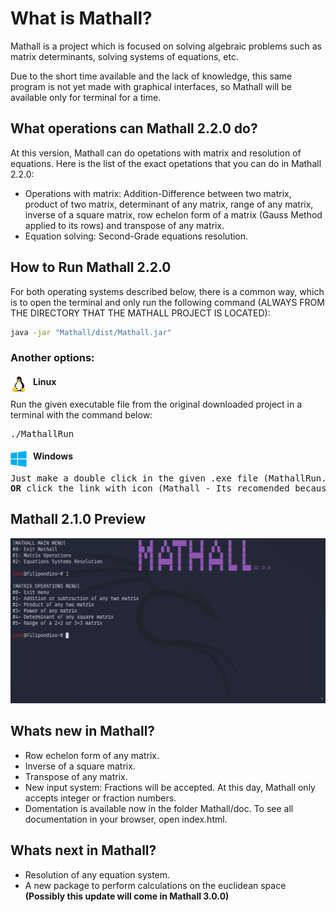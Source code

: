 # What is Mathall?

Mathall is a project which is focused on solving algebraic problems such as matrix determinants, solving systems of equations, etc. 

Due to the short time available and the lack of knowledge, this same program is not yet made with graphical interfaces, so Mathall will be available only for terminal for a time.

## What operations can Mathall 2.2.0 do?

At this version, Mathall can do opetations with matrix and resolution of equations. Here is the list of the exact opetations
that you can do in Mathall 2.2.0:

- Operations with matrix: Addition-Difference between two matrix, product of two matrix, determinant of any matrix, range of any matrix, inverse of a square matrix, row echelon form of a matrix (Gauss Method applied to its rows) and transpose of any matrix.
- Equation solving: Second-Grade equations resolution.

## How to Run Mathall 2.2.0
For both operating systems described below, there is a common way, which is to open the terminal and only run the following command (ALWAYS FROM THE DIRECTORY THAT THE MATHALL PROJECT IS LOCATED):

```bash
java -jar "Mathall/dist/Mathall.jar"
```
### Another options:

#### Linux <img align="left" alt="Linux" width="26px" src="https://github.com/devicons/devicon/blob/v2.15.1/icons/linux/linux-original.svg" style="padding-right:10px;" />

Run the given executable file from the original downloaded project in a terminal with the command below:

<pre>
./MathallRun
</pre>

#### Windows <img align="left" alt="Windows" width="26px" src="https://github.com/devicons/devicon/blob/v2.15.1/icons/windows8/windows8-original.svg" style="padding-right:10px;" />

<pre>
Just make a double click in the given .exe file (MathallRun.exe) <br><b>OR</b> click the link with icon (Mathall - Its recomended because gives a better look in the Windows terminal).
</pre>

## Mathall 2.1.0 Preview
<img src="https://raw.githubusercontent.com/Filipondios/The-Mathall-Project/6ecc3d3082e791f0070123af549ee62f010200bd/Mathall/preview/Teaser.png" style="padding-right:10px;"/>

## Whats new in Mathall?
- Row echelon form of any matrix.
- Inverse of a square matrix.
- Transpose of any matrix.
- New input system: Fractions will be accepted. At this day, Mathall only accepts integer or fraction numbers. 
- Domentation is available now in the folder Mathall/doc. To see all documentation in your browser, open index.html.

## Whats next in Mathall?
- Resolution of any equation system.
- A new package to perform calculations on the euclidean space **(Possibly this update will come in Mathall 3.0.0)**

